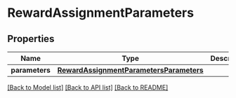 # RewardAssignmentParameters


## Properties
Name | Type | Description | Notes
------------ | ------------- | ------------- | -------------
**parameters** | [**RewardAssignmentParametersParameters**](RewardAssignmentParametersParameters.md) |  | [optional] 

[[Back to Model list]](../README.md#documentation-for-models) [[Back to API list]](../README.md#documentation-for-api-endpoints) [[Back to README]](../README.md)


